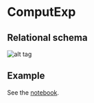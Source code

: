 # ComputExp

## Relational schema

![alt tag](https://github.com/mohamed82008/ComputExp.jl/blob/master/RelationsDiagram.png)

## Example

See the [notebook](https://github.com/mohamed82008/ComputExp.jl/blob/master/test/TestComputationalExperiments.ipynb).
